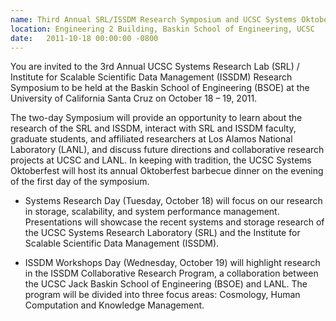 ```yaml
---
name: Third Annual SRL/ISSDM Research Symposium and UCSC Systems Oktoberfest
location: Engineering 2 Building, Baskin School of Engineering, UCSC
date:   2011-10-18 00:00:00 -0800
---
```

You are invited to the 3rd Annual UCSC Systems Research Lab (SRL) / Institute
for Scalable Scientific Data Management (ISSDM) Research Symposium to be held
at the Baskin School of Engineering (BSOE) at the University of California Santa
Cruz on October 18 – 19, 2011.

The two-day Symposium will provide an opportunity to learn about the research
of the SRL and ISSDM, interact with SRL and ISSDM faculty, graduate students,
and affiliated researchers at Los Alamos National Laboratory (LANL), and discuss
future directions and collaborative research projects at UCSC and LANL.
In keeping with tradition, the UCSC Systems Oktoberfest will host its annual
Oktoberfest barbecue dinner on the evening of the first day of the symposium.

- Systems Research Day  (Tuesday, October 18) will focus on our research in
storage, scalability, and system performance management.  Presentations will
showcase the recent systems and storage research of the UCSC Systems Research
Laboratory (SRL) and the Institute for Scalable Scientific Data Management
(ISSDM).

- ISSDM Workshops Day  (Wednesday, October 19) will highlight research
in the ISSDM Collaborative Research Program, a collaboration between the UCSC
Jack Baskin School of Engineering (BSOE) and LANL. The program will be divided
into three focus areas: Cosmology, Human Computation and Knowledge Management.
